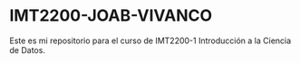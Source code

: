 # IMT2200-JOAB-VIVANCO
Este es mi repositorio para el curso de IMT2200-1 Introducción a la Ciencia de Datos.
